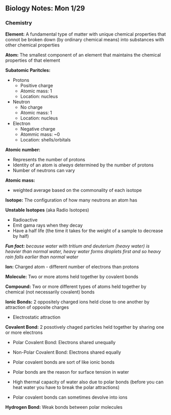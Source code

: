 Biology Notes: Mon 1/29
-----------------------

### Chemistry

__Element:__ A fundamental type of matter with unique chemical properties that connot be broken down (by ordinary chemical means) into substances with other chemical properties

__Atom:__ The smallest component of an element that maintains the chemical properties of that element

__Subatomic Paritcles:__
  + Protons
    + Positive charge
    + Atomic mass: 1
    + Location: nucleus
  + Neutron
    + No charge
    + Atomic mass: 1
    + Location: nucleus
  + Electron
    + Negative charge
    + Atommic mass: ~0
    + Location: shells/orbitals

__Atomic number:__
  + Represents the number of protons
  + Identity of an atom is _always_ determined by the number of protons
  + Number of neutrons can vary

__Atomic mass:__
  + weighted average based on the commonality of each isotope

__Isotope:__ The configuration of how many neutrons an atom has

__Unstable Isotopes__ (aka Radio Isotopes)
  + Radioactive
  + Emit gama rays when they decay
  + Have a half life (the time it takes for the weight of a sample to decrease by half)

_**Fun fact:** because water with tritium and deuterium (heavy water) is heavier than normal water, heavy water forms droplets first and so heavy rain falls earlier than normal water_

__Ion:__ Charged atom - different number of electrons than protons

__Molecule:__ Two or more atoms held together by covalent bonds

__Compound:__ Two or more different types of atoms held together by chemical (not necessarily covalent) bonds

__Ionic Bonds:__ 2 oppositely charged ions held close to one another by attraction of opposite charges
  + Electrostatic attraction

__Covalent Bond:__ 2 posotively chaged particles held together by sharing one or more electrons
  + Polar Covalent Bond: Electrons shared unequally
  + Non-Polar Covalent Bond: Electrons shared equally

  + Polar covalent bonds are sort of like ionic bonds
  + Polar bonds are the reason for surface tension in water
  + High thermal capacity of water also due to polar bonds (before you can heat water you have to break the polar attractions)
  + Polar covalent bonds can sometimes devolve into ions

__Hydrogen Bond:__ Weak bonds between polar molecules
